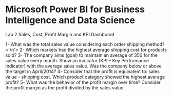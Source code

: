 # Microsoft Power BI for Business Intelligence and Data Science
Lab 2
Sales, Cost, Profit Margin and KPI Dashboard

1- What was the total sales value considering each order shipping method?<'\n'>
2- Which markets had the highest average shipping cost for products sold?
3- The company aims (goal) to maintain an average of 350 for the sales value every month. Show an indicator (KPI – Key Performance Indicator) with the average sales value. Was the company below or above the target in April/2014?
4- Consider that the profit is equivalent to: sales value - shipping cost. Which product category showed the highest average profit?
5- What was the behavior of the profit margin over time? Consider the profit margin as the profit divided by the sales value.
